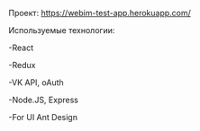 Проект: https://webim-test-app.herokuapp.com/

Используемые технологии:

-React

-Redux

-VK API, oAuth

-Node.JS, Express

-For UI Ant Design
